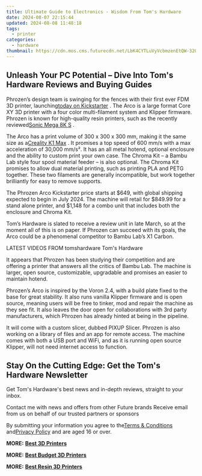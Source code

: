 ```yaml
---
title: Ultimate Guide to Electronics - Wisdom From Tom's Hardware
date: 2024-08-07 22:15:44
updated: 2024-08-08 11:48:18
tags:
  - printer
categories:
  - hardware
thumbnail: https://cdn.mos.cms.futurecdn.net/LbK4CYTLuVyVcbmzenEtQW-320-80.jpg
---
```


## Unleash Your PC Potential – Dive Into Tom's Hardware Reviews and Buying Guides

Phrozen’s design team is swinging for the fences with their first ever FDM 3D printer, launching[today on Kickstarter](https://www.kickstarter.com/projects/phrozenmake/phrozen-arco-3d-printer-larger-faster-more-colors?ref=buhshc) . The Arco is a large format Core XY 3D printer with a four color multi-filament system and Klipper firmware. Phrozen is known for high-quality resin printers, such as the recently reviewed[Sonic Mega 8K S](https://www.tomshardware.com/3d-printing/phrozen-sonic-mega-8k-s-review) .

 The Arco has a print volume of 300 x 300 x 300 mm, making it the same size as a[Creality K1 Max](https://www.tomshardware.com/reviews/creality-k1-max) . It promises a top speed of 600 mm/s with a max acceleration of 30,000 mm/s². It has an all metal hotend, optional enclosure and the ability to custom print your own case. The Chroma Kit – a Bambu Lab style four spool material feeder – is also optional. The Chroma Kit promises to allow dual material printing, such as printing PLA and PETG together. These two filaments are generally incompatible, but work together brilliantly for easy to remove supports.

 The Phrozen Arco Kickstarter price starts at $649, with global shipping expected to begin in July 2024\. The machine will retail for $849.99 for a stand alone printer, and $1,148 for a combo unit that includes both the enclosure and Chroma Kit.

 Tom’s Hardware is slated to receive a review unit in late March, so at the moment all of this is on paper. If Phrozen can succeed with its goals, the Arco could be a phenomenal competitor to Bambu Lab’s X1 Carbon.

 LATEST VIDEOS FROM tomshardware Tom's Hardware

 It appears that Phrozen has been studying their competition and are offering a printer that answers all the critics of Bambu Lab. The machine is larger, open source, customizable, upgradable and promises an easier to maintain hotend.

 Phrozen’s Arco is inspired by the Voron 2.4, with a build plate fixed to the base for great stability. It also runs vanilla Klipper firmware and is open source, meaning users will be free to tinker, mod and repair the machine as they see fit. It also leaves the door open for collaborations with 3rd party manufacturers, which Phrozen has already hinted at being in the pipeline.

 It will come with a custom slicer, dubbed PIXUP Slicer. Phrozen is also working on a library of files and an app for remote access. The machine comes with both a USB port and WiFi, and as it is running open source Klipper, will not need internet access to function.

## Stay On the Cutting Edge: Get the Tom's Hardware Newsletter

 Get Tom's Hardware's best news and in-depth reviews, straight to your inbox.

 Contact me with news and offers from other Future brands  Receive email from us on behalf of our trusted partners or sponsors

 By submitting your information you agree to the[Terms & Conditions](https://futureplc.com/terms-conditions/) and[Privacy Policy](https://futureplc.com/privacy-policy/) and are aged 16 or over.

**MORE:** [**Best 3D Printers**](https://www.tomshardware.com/best-picks/best-3d-printers)

**MORE:** [**Best Budget 3D Printers**](https://www.tomshardware.com/best-picks/best-budget-3d-printers)

**MORE:** [**Best Resin 3D Printers**](https://www.tomshardware.com/best-picks/best-resin-3d-printers)


<ins class="adsbygoogle"
     style="display:block"
     data-ad-format="autorelaxed"
     data-ad-client="ca-pub-7571918770474297"
     data-ad-slot="1223367746"></ins>



<ins class="adsbygoogle"
     style="display:block"
     data-ad-client="ca-pub-7571918770474297"
     data-ad-slot="8358498916"
     data-ad-format="auto"
     data-full-width-responsive="true"></ins>
